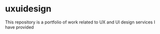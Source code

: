 # uxuidesign
 This repository is a portfolio of work related to UX and UI design services I have provided
